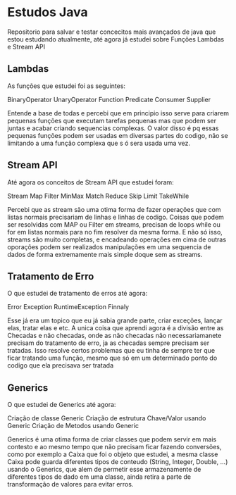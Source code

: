 # Estudos Java
 Repositorio para salvar e testar concecitos mais avançados de java que estou estudando atualmente, até agora já estudei sobre Funções Lambdas e Stream API
 
## Lambdas
 As funções que estudei foi as seguintes:
 
 BinaryOperator
 UnaryOperator
 Function
 Predicate
 Consumer
 Supplier

 Entende a base de todas e percebi que em principio isso serve para criarem pequenas funções que executam tarefas pequenas mas que podem ser juntas e acabar  criando sequencias complexas. O valor disso é pq essas pequenas funções podem ser usadas em diversas partes do codigo, não se limitando a uma função complexa que  s ó sera usada uma vez.
 
 ## Stream API
 Até agora os conceitos de Stream API que estudei foram:
 
 Stream
 Map
 Filter
 MinMax
 Match
 Reduce
 Skip
 Limit
 TakeWhile

 Percebi que as stream são uma otima forma de fazer operações que com listas normais precisariam de linhas e linhas de codigo. Coisas que podem ser resolvidas com MAP ou Filter em streams, precisan de loops while ou for em listas normais para no fim resolver da mesma forma. E não só isso, streams são muito completas, e encadeando operações em cima de outras oporações podem ser realizados manipulações em uma sequencia de dados de forma extremamente mais simple doque sem as streams.

 ## Tratamento de Erro
 O que estudei de tratamento de erros até agora:

 Error
 Exception
 RuntimeException
 Finnaly

 Esse já era um topico que eu já sabia grande parte, criar exceções, lançar elas, tratar elas e etc. A unica coisa que aprendi agora é a divisão entre as Checadas e não checadas, onde as não checadas não necessariamanete precisam do tratamento de erro, ja as checadas sempre precisam ser tratadas. Isso resolve certos problemas que eu tinha de sempre ter que ficar tratando uma função, mesmo que só em um determinado ponto do codigo que ela precisava ser tratada

 ## Generics
 O que estudei de Generics até agora:

 Criação de classe Generic
 Criação de estrutura Chave/Valor usando Generic
 Criação de Metodos usando Generic

 Generics é uma otima forma de criar classes que podem servir em mais contesto e ao mesmo tempo que não precisam ficar fazendo conversões, como por exemplo a Caixa que foi o objeto que estudei, a mesma classe Caixa pode guarda diferentes tipos de conteudo (String, Integer, Double, ...) usando o Generics, que alem de permetir esse armazenamente de diferentes tipos de dado em uma classe, ainda retira a parte de transformação de valores para evitar erros.

